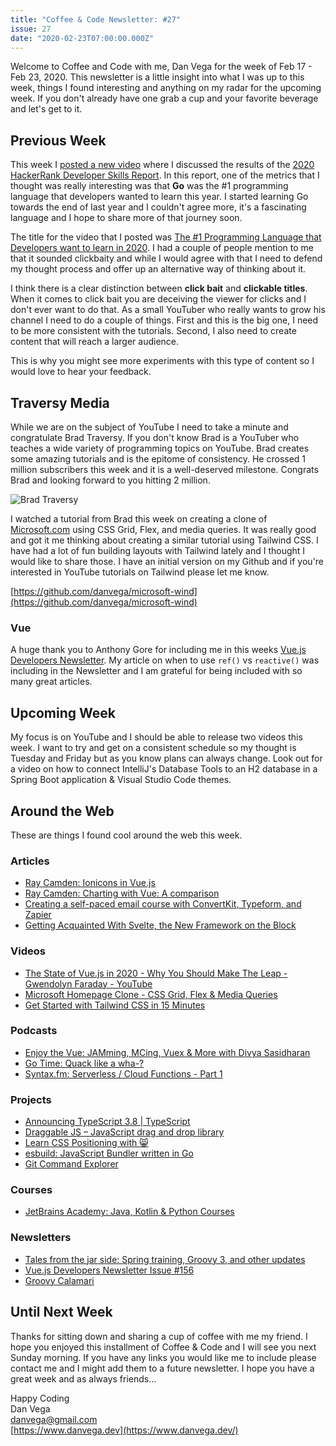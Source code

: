 ```yaml
---
title: "Coffee & Code Newsletter: #27"
issue: 27
date: "2020-02-23T07:00:00.000Z"
---
```


Welcome to Coffee and Code with me, Dan Vega for the week of Feb 17 - Feb 23, 2020. This newsletter is a little insight into what I was up to this week, things I found interesting and anything on my radar for the upcoming week. If you don't already have one grab a cup and your favorite beverage and let's get to it.

## Previous Week

This week I [posted a new video](https://youtu.be/BkiM3qu-2vo) where I discussed the results of the [2020 HackerRank Developer Skills Report](https://research.hackerrank.com/developer-skills/2020). In this report, one of the metrics that I thought was really interesting was that **Go** was the #1 programming language that developers wanted to learn this year. I started learning Go towards the end of last year and I couldn't agree more, it's a fascinating language and I hope to share more of that journey soon.

The title for the video that I posted was [The #1 Programming Language that Developers want to learn in 2020](https://youtu.be/BkiM3qu-2vo). I had a couple of people mention to me that it sounded clickbaity and while I would agree with that I need to defend my thought process and offer up an alternative way of thinking about it.

I think there is a clear distinction between **click bait** and **clickable titles**. When it comes to click bait you are deceiving the viewer for clicks and I don't ever want to do that. As a small YouTuber who really wants to grow his channel I need to do a couple of things. First and this is the big one, I need to be more consistent with the tutorials. Second, I also need to create content that will reach a larger audience.

This is why you might see more experiments with this type of content so I would love to hear your feedback.

## Traversy Media

While we are on the subject of YouTube I need to take a minute and congratulate Brad Traversy. If you don't know Brad is a YouTuber who teaches a wide variety of programming topics on YouTube. Brad creates some amazing tutorials and is the epitome of consistency. He crossed 1 million subscribers this week and it is a well-deserved milestone. Congrats Brad and looking forward to you hitting 2 million.

![Brad Traversy](./traversymedia.png)

I watched a tutorial from Brad this week on creating a clone of [Microsoft.com](http://microsoft.com) using CSS Grid, Flex, and media queries. It was really good and got it me thinking about creating a similar tutorial using Tailwind CSS. I have had a lot of fun building layouts with Tailwind lately and I thought I would like to share those. I have an initial version on my Github and if you're interested in YouTube tutorials on Tailwind please let me know.

[https://github.com/danvega/microsoft-wind](https://github.com/danvega/microsoft-wind)

### Vue

A huge thank you to Anthony Gore for including me in this weeks [Vue.js Developers Newsletter](https://vuejsdevelopers.com/newsletter/issue/156/). My article on when to use `ref()` vs `reactive()` was including in the Newsletter and I am grateful for being included with so many great articles.

## Upcoming Week

My focus is on YouTube and I should be able to release two videos this week. I want to try and get on a consistent schedule so my thought is Tuesday and Friday but as you know plans can always change. Look out for a video on how to connect IntelliJ's Database Tools to an H2 database in a Spring Boot application & Visual Studio Code themes.

## Around the Web

These are things I found cool around the web this week.

### Articles

- [Ray Camden: Ionicons in Vue.js](https://www.raymondcamden.com/2020/02/17/ionicons-in-vue)
- [Ray Camden: Charting with Vue: A comparison](https://blog.logrocket.com/charting-with-vue-a-comparison/)
- [Creating a self-paced email course with ConvertKit, Typeform, and Zapier](https://joelhooks.com/self-paced-email-course)
- [Getting Acquainted With Svelte, the New Framework on the Block](https://css-tricks.com/getting-acquainted-with-svelte-the-new-framework-on-the-block)

### Videos

- [The State of Vue.js in 2020 - Why You Should Make The Leap - Gwendolyn Faraday - YouTube](https://www.youtube.com/watch?v=eiUgVa2Td_k)
- [Microsoft Homepage Clone - CSS Grid, Flex & Media Queries](https://www.youtube.com/watch?v=uKgn-To1C4Q)
- [Get Started with Tailwind CSS in 15 Minutes](https://www.youtube.com/watch?v=6zIuAyLZPH0)

### Podcasts

- [Enjoy the Vue: JAMming, MCing, Vuex & More with Divya Sasidharan](https://enjoythevue.io/episodes/4/)
- [Go Time: Quack like a wha-?](https://changelog.com/gotime/118)
- [Syntax.fm: Serverless / Cloud Functions - Part 1](https://syntax.fm/show/224/serverless-cloud-functions-part-1)

### Projects

- [Announcing TypeScript 3.8 | TypeScript](https://devblogs.microsoft.com/typescript/announcing-typescript-3-8/)
- [Draggable JS – JavaScript drag and drop library](https://shopify.github.io/draggable/)
- [Learn CSS Positioning with 😸](https://ishadeed.com/article/learn-css-positioning)
- [esbuild: JavaScript Bundler written in Go](https://github.com/evanw/esbuild/)
- [Git Command Explorer](https://gitexplorer.com/)

### Courses

- [JetBrains Academy: Java, Kotlin & Python Courses](https://www.jetbrains.com/lp/academy/)

### Newsletters

- [Tales from the jar side: Spring training, Groovy 3, and other updates](https://kenkousen.substack.com/p/tales-from-the-jar-side-spring-training)
- [Vue.js Developers Newsletter Issue #156](https://vuejsdevelopers.com/newsletter/issue/156/)
- [Groovy Calamari](http://groovycalamari.com/issues/174?#start)

## Until Next Week

Thanks for sitting down and sharing a cup of coffee with me my friend. I hope you enjoyed this installment of Coffee & Code and I will see you next Sunday morning. If you have any links you would like me to include please contact me and I might add them to a future newsletter. I hope you have a great week and as always friends...

Happy Coding<br/>
Dan Vega<br/>
danvega@gmail.com<br/>
[https://www.danvega.dev](https://www.danvega.dev/)
